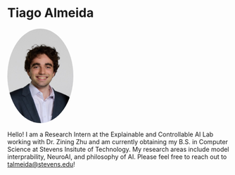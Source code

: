 # Tiago Almeida
<img src="tiago_profile.jpeg" alt="Tiago Almeida" width="150" style="border-radius:50%;">

Hello! I am a Research Intern at the Explainable and Controllable AI Lab working with Dr. Zining Zhu and am currently obtaining my B.S. in Computer Science at Stevens Insitute of Technology. My research areas include model interprability, NeuroAI, and philosophy of AI. Please feel free to reach out to talmeida@stevens.edu!
